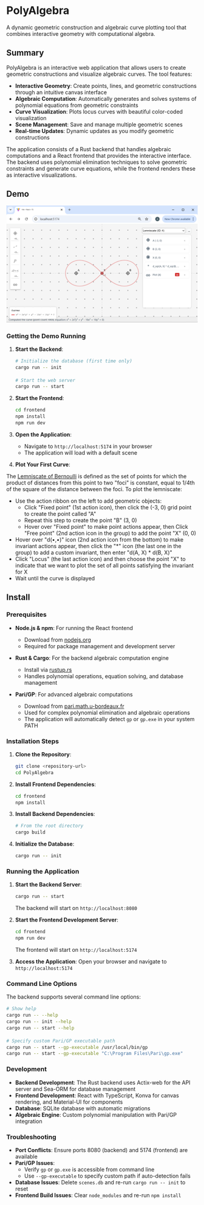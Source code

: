 # PolyAlgebra

A dynamic geometric construction and algebraic curve plotting tool that combines interactive geometry with computational algebra.

## Summary

PolyAlgebra is an interactive web application that allows users to create geometric constructions and visualize algebraic curves. The tool features:

- **Interactive Geometry**: Create points, lines, and geometric constructions through an intuitive canvas interface
- **Algebraic Computation**: Automatically generates and solves systems of polynomial equations from geometric constraints
- **Curve Visualization**: Plots locus curves with beautiful color-coded visualization
- **Scene Management**: Save and manage multiple geometric scenes
- **Real-time Updates**: Dynamic updates as you modify geometric constructions

The application consists of a Rust backend that handles algebraic computations and a React frontend that provides the interactive interface. The backend uses polynomial elimination techniques to solve geometric constraints and generate curve equations, while the frontend renders these as interactive visualizations.

## Demo

![PolyAlgebra Demo](Demo.png)

### Getting the Demo Running

1. **Start the Backend**:

   ```bash
   # Initialize the database (first time only)
   cargo run -- init

   # Start the web server
   cargo run -- start
   ```

2. **Start the Frontend**:

   ```bash
   cd frontend
   npm install
   npm run dev
   ```

3. **Open the Application**:

   - Navigate to `http://localhost:5174` in your browser
   - The application will load with a default scene

4. **Plot Your First Curve**:

The [Lemniscate of Bernoulli](https://en.wikipedia.org/wiki/Lemniscate_of_Bernoulli) is defined as the set of points for which the product of distances from this point to two "foci" is constant, equal to 1/4th of the square of the distance between the foci. To plot the lemniscate:

- Use the action ribbon on the left to add geometric objects:
  - Click "Fixed point" (1st action icon), then click the (-3, 0) grid point to create the point called "A"
  - Repeat this step to create the point "B" (3, 0)
  - Hover over "Fixed point" to make point actions appear, then Click "Free point" (2nd action icon in the group) to add the point "X" (0, 0)
- Hover over "d(•,•)" icon (2nd action icon from the bottom) to make invariant actions appear, then click the "*" icon (the last one in the group) to add a custom invariant, then enter "d(A, X) \* d(B, X)"
- Click "Locus" (the last action icon) and then choose the point "X" to indicate that we want to plot the set of all points satisfying the invariant for X
- Wait until the curve is displayed

## Install

### Prerequisites

- **Node.js & npm**: For running the React frontend

  - Download from [nodejs.org](https://nodejs.org/)
  - Required for package management and development server

- **Rust & Cargo**: For the backend algebraic computation engine

  - Install via [rustup.rs](https://rustup.rs/)
  - Handles polynomial operations, equation solving, and database management

- **Pari/GP**: For advanced algebraic computations
  - Download from [pari.math.u-bordeaux.fr](https://pari.math.u-bordeaux.fr/)
  - Used for complex polynomial elimination and algebraic operations
  - The application will automatically detect `gp` or `gp.exe` in your system PATH

### Installation Steps

1. **Clone the Repository**:

   ```bash
   git clone <repository-url>
   cd PolyAlgebra
   ```

2. **Install Frontend Dependencies**:

   ```bash
   cd frontend
   npm install
   ```

3. **Install Backend Dependencies**:

   ```bash
   # From the root directory
   cargo build
   ```

4. **Initialize the Database**:
   ```bash
   cargo run -- init
   ```

### Running the Application

1. **Start the Backend Server**:

   ```bash
   cargo run -- start
   ```

   The backend will start on `http://localhost:8080`

2. **Start the Frontend Development Server**:

   ```bash
   cd frontend
   npm run dev
   ```

   The frontend will start on `http://localhost:5174`

3. **Access the Application**:
   Open your browser and navigate to `http://localhost:5174`

### Command Line Options

The backend supports several command line options:

```bash
# Show help
cargo run -- --help
cargo run -- init --help
cargo run -- start --help

# Specify custom Pari/GP executable path
cargo run -- start --gp-executable /usr/local/bin/gp
cargo run -- start --gp-executable "C:\Program Files\Pari\gp.exe"
```

### Development

- **Backend Development**: The Rust backend uses Actix-web for the API server and Sea-ORM for database management
- **Frontend Development**: React with TypeScript, Konva for canvas rendering, and Material-UI for components
- **Database**: SQLite database with automatic migrations
- **Algebraic Engine**: Custom polynomial manipulation with Pari/GP integration

### Troubleshooting

- **Port Conflicts**: Ensure ports 8080 (backend) and 5174 (frontend) are available
- **Pari/GP Issues**:
  - Verify `gp` or `gp.exe` is accessible from command line
  - Use `--gp-executable` to specify custom path if auto-detection fails
- **Database Issues**: Delete `scenes.db` and re-run `cargo run -- init` to reset
- **Frontend Build Issues**: Clear `node_modules` and re-run `npm install`
